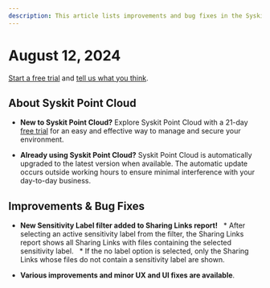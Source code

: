 ```yaml
---
description: This article lists improvements and bug fixes in the Syskit Point Cloud version 2024.4.57.13
---
```


# August 12, 2024

[Start a free trial](https://www.syskit.com/products/point/free-trial/) and [tell us what you think](https://www.syskit.com/company/contact-us/).

## About Syskit Point Cloud

* **New to Syskit Point Cloud?** Explore Syskit Point Cloud with a 21-day [free trial](https://www.syskit.com/products/point/free-trial/) for an easy and effective way to manage and secure your environment.

* **Already using Syskit Point Cloud?** Syskit Point Cloud is automatically upgraded to the latest version when available. The automatic update occurs outside working hours to ensure minimal interference with your day-to-day business.

## Improvements & Bug Fixes

* **New Sensitivity Label filter added to Sharing Links report!**
  * After selecting an active sensitivity label from the filter, the Sharing Links report shows all Sharing Links with files containing the selected sensitivity label.
  * If the no label option is selected, only the Sharing Links whose files do not contain a sensitivity label are shown. 

* **Various improvements and minor UX and UI fixes are available**.